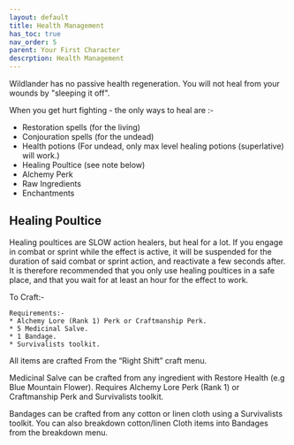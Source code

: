 ```yaml
---
layout: default
title: Health Management
has_toc: true
nav_order: 5
parent: Your First Character
descrption: Health Management
---
```



Wildlander has no passive health regeneration. You will not heal from your wounds by "sleeping it off". 

When you get hurt fighting - the only ways to heal are :-

- Restoration spells (for the living)
- Conjouration spells (for the undead)
- Health potions (For undead, only max level healing potions (superlative) will work.)
- Healing Poultice (see note below) 
- Alchemy Perk
- Raw Ingredients
- Enchantments

## Healing Poultice 

Healing poultices are SLOW action healers, but heal for a lot. If you engage in combat or sprint while the effect is active, it will be suspended for the duration of said combat or sprint action, and reactivate a few seconds after. It is therefore recommended that you only use healing poultices in a safe place, and that you wait for at least an hour for the effect to work.

To Craft:- 

```
Requirements:-
* Alchemy Lore (Rank 1) Perk or Craftmanship Perk.
* 5 Medicinal Salve.
* 1 Bandage.
* Survivalists toolkit.
```

All items are crafted From the “Right Shift” craft menu.

Medicinal Salve can be crafted from any ingredient with Restore Health (e.g  Blue Mountain Flower). Requires Alchemy Lore Perk (Rank 1) or Craftmanship Perk and Survivalists toolkit.

Bandages can be crafted from any cotton or linen cloth using a Survivalists toolkit. You can also breakdown cotton/linen Cloth items into Bandages from the breakdown menu.





